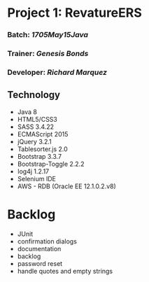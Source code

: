 # Project 1: RevatureERS

### Batch: *1705May15Java*
### Trainer: *Genesis Bonds*
### Developer: *Richard Marquez*

## Technology
- Java 8
- HTML5/CSS3
- SASS 3.4.22
- ECMAScript 2015
- jQuery 3.2.1
- Tablesorter.js 2.0
- Bootstrap 3.3.7
- Bootstrap-Toggle 2.2.2
- log4j 1.2.17
- Selenium IDE
- AWS - RDB (Oracle EE 12.1.0.2.v8)

# Backlog
- JUnit
- confirmation dialogs
- documentation
- backlog
- password reset
- handle quotes and empty strings